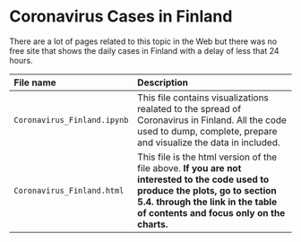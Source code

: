 # Coronavirus Cases in Finland

There are a lot of pages related to this topic in the Web but there was no free site that shows the daily cases in Finland with a delay of less that 24 hours.

File name | Description
:---|:---
<code>Coronavirus_Finland.ipynb</code> | This file contains visualizations realated to the spread of Coronavirus in Finland. All the code used to dump, complete, prepare and visualize the data in included.
<code>Coronavirus_Finland.html</code> | This file is the html version of the file above. **If you are not interested to the code used to produce the plots, go to section 5.4. through the link in the table of contents and focus only on the charts.**

